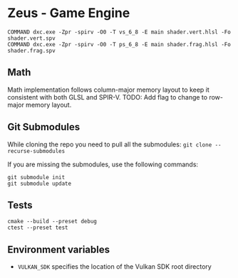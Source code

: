 # Zeus - Game Engine

```
COMMAND dxc.exe -Zpr -spirv -O0 -T vs_6_8 -E main shader.vert.hlsl -Fo shader.vert.spv
COMMAND dxc.exe -Zpr -spirv -O0 -T ps_6_8 -E main shader.frag.hlsl -Fo shader.frag.spv
```

## Math
Math implementation follows column-major memory layout to keep it consistent with both GLSL and SPIR-V.
TODO: Add flag to change to row-major memory layout.

## Git Submodules
While cloning the repo you need to pull all the submodules:
`git clone --recurse-submodules`

If you are missing the submodules, use the following commands:
```
git submodule init
git submodule update
```

## Tests
```
cmake --build --preset debug
ctest --preset test
```

## Environment variables
- `VULKAN_SDK` specifies the location of the Vulkan SDK root directory
